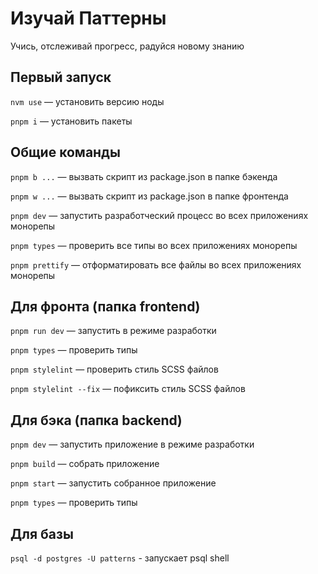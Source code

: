# Изучай Паттерны

Учись, отслеживай прогресс, радуйся новому знанию


## Первый запуск

```nvm use``` — установить версию ноды

```pnpm i``` — установить пакеты

## Общие команды
```pnpm b ...``` — вызвать скрипт из package.json в папке бэкенда

```pnpm w ...``` — вызвать скрипт из package.json в папке фронтенда

```pnpm dev``` — запустить разработческий процесс во всех приложениях монорепы

```pnpm types``` — проверить все типы во всех приложениях монорепы

```pnpm prettify``` — отформатировать все файлы во всех приложениях монорепы



## Для фронта (папка frontend)


```pnpm run dev``` — запустить в режиме разработки

```pnpm types``` — проверить типы

```pnpm stylelint``` — проверить стиль SCSS файлов

```pnpm stylelint --fix``` — пофиксить стиль SCSS файлов



## Для бэка (папка backend)

```pnpm dev``` — запустить приложение в режиме разработки

```pnpm build``` — собрать приложение

```pnpm start``` — запустить собранное приложение

```pnpm types``` — проверить типы


## Для базы

```psql -d postgres -U patterns``` - запускает psql shell
